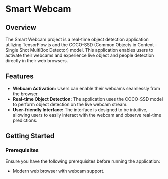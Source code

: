 # Smart Webcam


## Overview

The Smart Webcam project is a real-time object detection application utilizing TensorFlow.js and the COCO-SSD (Common Objects in Context - Single Shot MultiBox Detector) model. This application enables users to activate their webcams and experience live object and people detection directly in their web browsers.

## Features

- **Webcam Activation:** Users can enable their webcams seamlessly from the browser.
- **Real-time Object Detection:** The application uses the COCO-SSD model to perform object detection on the live webcam stream.
- **User-friendly Interface:** The interface is designed to be intuitive, allowing users to easily interact with the webcam and observe real-time predictions.

## Getting Started

### Prerequisites

Ensure you have the following prerequisites before running the application:

- Modern web browser with webcam support.

